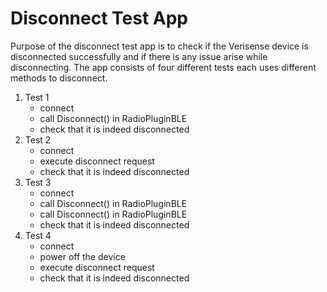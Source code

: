 # Disconnect Test App
Purpose of the disconnect test app is to check if the Verisense device is disconnected successfully and if there is any issue arise while disconnecting. The app consists of four different tests each uses different methods to disconnect.

1. Test 1
   - connect
   - call Disconnect() in RadioPluginBLE
   - check that it is indeed disconnected
2. Test 2
   - connect
   - execute disconnect request
   - check that it is indeed disconnected
3. Test 3
   - connect
   - call Disconnect() in RadioPluginBLE
   - call Disconnect() in RadioPluginBLE
   - check that it is indeed disconnected
4. Test 4
   - connect
   - power off the device
   - execute disconnect request
   - check that it is indeed disconnected